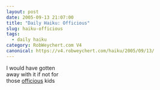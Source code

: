```yaml
---
layout: post
date: 2005-09-13 21:07:00
title: "Daily Haiku: Officious"
slug: haiku-officious
tags:
  - daily haiku
category: RobWeychert.com V4
canonical: https://v4.robweychert.com/haiku/2005/09/13/
---
```


I would have gotten  
away with it if not for  
those [officious](http://dictionary.reference.com/wordoftheday/archive/2005/09/13.html) kids